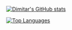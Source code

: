 [![Dimitar's GitHub stats](https://github-readme-stats.vercel.app/api?username=DImitarTab&theme=dark)](https://github.com/DImitarTab/github-readme-stats)

[![Top Languages](https://github-readme-stats.vercel.app/api/top-langs/?username=DImitarTab&exclude_repo=FE-Cinema-Project,FE-Course-Project&theme=dark)](https://github.com/DImitarTab/github-readme-stats)


<!--
**DImitarTab/DImitarTab** is a ✨ _special_ ✨ repository because its `README.md` (this file) appears on your GitHub profile.

Here are some ideas to get you started:

- 🔭 I’m currently working on ...
- 🌱 I’m currently learning ...
- 👯 I’m looking to collaborate on ...
- 🤔 I’m looking for help with ...
- 💬 Ask me about ...
- 📫 How to reach me: ...
- 😄 Pronouns: ...
- ⚡ Fun fact: ...
-->
